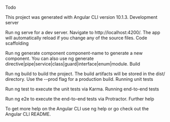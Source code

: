 Todo

This project was generated with Angular CLI version 10.1.3.
Development server

Run ng serve for a dev server. Navigate to http://localhost:4200/. The app will automatically reload if you change any of the source files.
Code scaffolding

Run ng generate component component-name to generate a new component. You can also use ng generate directive|pipe|service|class|guard|interface|enum|module.
Build

Run ng build to build the project. The build artifacts will be stored in the dist/ directory. Use the --prod flag for a production build.
Running unit tests

Run ng test to execute the unit tests via Karma.
Running end-to-end tests

Run ng e2e to execute the end-to-end tests via Protractor.
Further help

To get more help on the Angular CLI use ng help or go check out the Angular CLI README.
